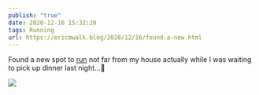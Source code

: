 ```yaml
---
publish: "true"
date: 2020-12-16 15:32:20
tags: Running
url: https://ericmwalk.blog/2020/12/16/found-a-new.html
---
```


Found a new spot to [run](https://www.strava.com/activities/4477160796) not far from my house actually while I was waiting to pick up dinner last night...🏃

![](https://ericmwalk.blog/uploads/2020/32336dc056.jpg)